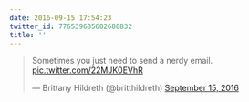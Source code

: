 ```yaml
---
date: 2016-09-15 17:54:23
twitter_id: 776539685602680832
title: ''
---
```


<blockquote class="twitter-tweet"><p lang="en" dir="ltr">Sometimes you just need to send a nerdy email. <a href="https://t.co/22MJK0EVhR">pic.twitter.com/22MJK0EVhR</a></p>&mdash; Brittany Hildreth (@britthildreth) <a href="https://twitter.com/britthildreth/status/776539222350192641?ref_src=twsrc%5Etfw">September 15, 2016</a></blockquote>
<script async src="https://platform.twitter.com/widgets.js" charset="utf-8"></script>
